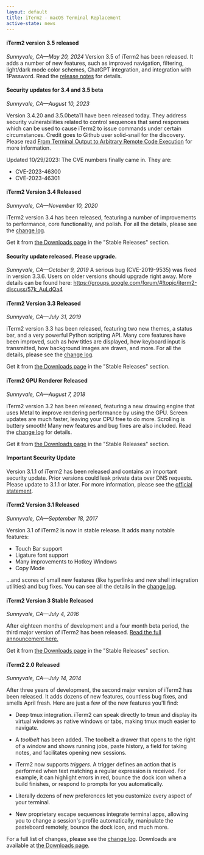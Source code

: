 ```yaml
---
layout: default
title: iTerm2 - macOS Terminal Replacement
active-state: news
---
```


#### iTerm2 version 3.5 released
<i>Sunnyvale, CA&mdash;May 20, 2024</i>
Version 3.5 of iTerm2 has been released. It adds a number of new features, such as improved navigation, filtering, light/dark mode color schemes, ChatGPT integration, and integration with 1Password. Read the <a href="https://iterm2.com/downloads/stable/iTerm2-3_5_0.changelog">release notes</a> for details.

#### Security updates for 3.4 and 3.5 beta
<i>Sunnyvale, CA&mdash;August 10, 2023</i>

Version 3.4.20 and 3.5.0beta11 have been released today. They address security vulnerabilities related to control sequences that send responses which can be used to cause iTerm2 to issue commands under certain circumstances. Credit goes to Github user solid-snail for the discovery. Please read <a href="https://blog.solidsnail.com/posts/2023-08-28-iterm2-rce">From Terminal Output to Arbitrary Remote Code Execution</a> for more information.

Updated 10/29/2023: The CVE numbers finally came in. They are:

  * CVE-2023-46300
  * CVE-2023-46301

#### iTerm2 Version 3.4 Released
<i>Sunnyvale, CA&mdash;November 10, 2020</i>

iTerm2 version 3.4 has been released, featuring a number of improvements to performance, core functionality, and polish. For all the details, please see the <a href="https://iterm2.com/downloads/stable/iTerm2-3_4_0.changelog">change log</a>.

Get it from <a href="/downloads.html">the Downloads page</a> in the "Stable Releases" section.

#### Security update released. Please upgrade.
<i>Sunnyvale, CA&mdash;October 9, 2019</i>
A serious bug (CVE-2019-9535) was fixed in version 3.3.6. Users on older versions should upgrade right away. More details can be found here: https://groups.google.com/forum/#!topic/iterm2-discuss/57k_AuLdQa4

#### iTerm2 Version 3.3 Released
<i>Sunnyvale, CA&mdash;July 31, 2019</i>

iTerm2 version 3.3 has been released, featuring two new themes, a status bar, and a very powerful Python scripting API. Many core features have been improved, such as how titles are displayed, how keyboard input is transmitted, how background images are drawn, and more. For all the details, please see the <a href="https://iterm2.com/downloads/stable/iTerm2-3_3_0.changelog">change log</a>.

Get it from <a href="/downloads.html">the Downloads page</a> in the "Stable Releases" section.

#### iTerm2 GPU Renderer Released
<i>Sunnyvale, CA&mdash;August 7, 2018</i>

iTerm2 version 3.2 has been released, featuring a new drawing engine that uses Metal to improve rendering performance by using the GPU. Screen updates are much faster, leaving your CPU free to do more. Scrolling is buttery smooth! Many new features and bug fixes are also included. Read the <a href="https://iterm2.com/downloads/stable/iTerm2-3_2_0.changelog">change log</a> for details.

Get it from <a href="/downloads.html">the Downloads page</a> in the "Stable Releases" section.

#### Important Security Update

Version 3.1.1 of iTerm2 has been released and contains an important security update. Prior versions could leak private data over DNS requests. Please update to 3.1.1 or later. For more information, please see the <a href="https://gitlab.com/gnachman/iterm2/wikis/dnslookupissue">official statement</a>.

#### iTerm2 Version 3.1 Released
<i>Sunnyvale, CA&mdash;September 18, 2017</i>

Version 3.1 of iTerm2 is now in stable release. It adds many notable features:

  * Touch Bar support
  * Ligature font support
  * Many improvements to Hotkey Windows
  * Copy Mode

...and scores of small new features (like hyperlinks and new shell integration utilities) and bug fixes. You can see all the details in the <a href="https://iterm2.com/downloads/stable/iTerm2-3_1_0.changelog">change log</a>.

#### iTerm2 Version 3 Stable Released
<i>Sunnyvale, CA&mdash;July 4, 2016</i>

After eighteen months of development and a four month beta period, the third major version of iTerm2 has been released. <a href="/version3.html">Read the full announcement here.</a>

Get it from <a href="/downloads.html">the Downloads page</a> in the "Stable Releases" section.

#### iTerm2 2.0 Released
<i>Sunnyvale, CA&mdash;July 14, 2014</i>

After three years of development, the second major version of iTerm2 has been released. It adds dozens of new features, countless bug fixes, and smells April fresh. Here are just a few of the new features you'll find:
 
  * Deep tmux integration. iTerm2 can speak directly to tmux and display its virtual windows as native windows or tabs, making tmux much easier to navigate.

  * A <i>toolbelt</i> has been added. The toolbelt a drawer that opens to the right of a window and shows running jobs, paste history, a field for taking notes, and facilitates opening new sessions.

  * iTerm2 now supports <i>triggers</i>. A trigger defines an action that is performed when text matching a regular expression is received. For example, it can highlight errors in red, bounce the dock icon when a build finishes, or respond to prompts for you automatically.

  * Literally dozens of new preferences let you customize every aspect of your terminal.

  * New proprietary escape sequences integrate terminal apps, allowing you to change a session's profile automatically, manipulate the pasteboard remotely, bounce the dock icon, and much more.

For a full list of changes, please see the <a href="/appcasts/full_changes.txt">change log</a>. Downloads are available at <a href="/downloads.html">the Downloads page</a>.

